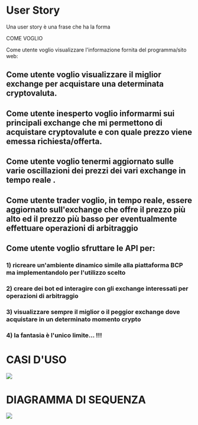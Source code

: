 # User Story

Una user story è una frase che ha la forma

COME <RUOLO> VOGLIO <COSA>

Come utente voglio visualizzare l'informazione fornita del programma/sito web:

<h2>Come utente voglio <b> visualizzare il miglior exchange </b> per acquistare una determinata cryptovaluta.</h2>
<h2>Come utente inesperto voglio informarmi sui principali exchange che mi permettono di acquistare cryptovalute e con quale 
  prezzo viene emessa richiesta/offerta.</h2>
<h2>Come utente voglio tenermi aggiornato sulle varie oscillazioni dei prezzi dei vari exchange <b> in tempo reale </b>.</h2>
<h2>Come utente <b> trader </b> voglio, in tempo reale, essere aggiornato sull'exchange che offre il prezzo più alto ed il prezzo più basso
  per eventualmente effettuare operazioni di <b> arbitraggio</b></h2>
<h2>Come utente voglio sfruttare le API per:</h2> 
<h3>1) ricreare un'ambiente dinamico simile alla piattaforma BCP ma implementandolo per l'utilizzo scelto</h3>
<h3>2) creare dei bot ed interagire con gli exchange interessati per operazioni di arbitraggio </h3>
<h3>3) visualizzare sempre il miglior o il peggior exchange dove acquistare in un determinato momento crypto</h3>
<h3>4) la fantasia è l'unico limite... !!!</h3>


# CASI D'USO

<img src="CD.png">

# DIAGRAMMA DI SEQUENZA

<img src="SD.png">
<h1> </h1>
